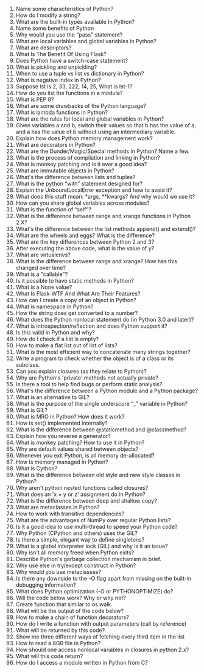 1. Name some characteristics of Python?
2. How do I modify a string?
3. What are the built-in types available In Python?
4. Name some benefits of Python
5. Why would you use the "pass" statement?
6. What are local variables and global variables in Python?
7. What are descriptors?
8. What Is The Benefit Of Using Flask?
9. Does Python have a switch-case statement?
10. What is pickling and unpickling?
11. When to use a tuple vs list vs dictionary in Python?
12. What is negative index in Python?
13. Suppose lst is 2, 33, 222, 14, 25, What is lst-1?
14. How do you list the functions in a module?
15. What is PEP 8?
16. What are some drawbacks of the Python language?
17. What is lambda functions in Python?
18. What are the rules for local and global variables in Python?
19. Given variables a and b, switch their values so that b has the value of a, and a has the value of b without using an intermediary variable.
20. Explain how does Python memory management work?
21. What are decorators in Python?
22. What are the Dunder/Magic/Special methods in Python? Name a few.
23. What is the process of compilation and linking in Python?
24. What is monkey patching and is it ever a good idea?
25. What are immutable objects in Python?
26. What's the difference between lists and tuples?
27. What is the python “with” statement designed for?
28. Explain the UnboundLocalError exception and how to avoid it?
29. What does this stuff mean: *args, **kwargs? And why would we use it?
30. How can you share global variables across modules?
31. What is the function of “self”?
32. What is the difference between range and xrange functions in Python 2.X?
33. What's the difference between the list methods append() and extend()?
34. What are the wheels and eggs? What is the difference?
35. What are the key differences between Python 2 and 3?
36. After executing the above code, what is the value of y?
37. What are virtualenvs?
38. What is the difference between range and xrange? How has this changed over time?
39. What is a "callable"?
40. Is it possible to have static methods in Python?
41. What is a None value?
42. What Is Flask-WTF And What Are Their Features?
43. How can I create a copy of an object in Python?
44. What is namespace in Python?
45. How the string does get converted to a number?
46. What does the Python nonlocal statement do (in Python 3.0 and later)?
47. What is introspection/reflection and does Python support it?
48. Is this valid in Python and why?
49. How do I check if a list is empty?
50. How to make a flat list out of list of lists?
51. What is the most efficient way to concatenate many strings together?
52. Write a program to check whether the object is of a class or its subclass.
53. Can you explain closures (as they relate to Python)?
54. Why are Python's 'private' methods not actually private?
55. Is there a tool to help find bugs or perform static analysis?
56. What's the difference between a Python module and a Python package?
57. What is an alternative to GIL?
58. What is the purpose of the single underscore “_” variable in Python?
59. What is GIL?
60. What is MRO in Python? How does it work?
61. How is set() implemented internally?
62. What is the difference between @staticmethod and @classmethod?
63. Explain how you reverse a generator?
64. What is monkey patching? How to use it in Python?
65. Why are default values shared between objects?
66. Whenever you exit Python, is all memory de-allocated?
67. How is memory managed in Python?
68. What is Cython?
69. What is the difference between old style and new style classes in Python?
70. Why aren't python nested functions called closures?
71. What does an 'x = y or z' assignment do in Python?
72. What is the difference between deep and shallow copy?
73. What are metaclasses in Python?
74. How to work with transitive dependencies?
75. What are the advantages of NumPy over regular Python lists?
76. Is it a good idea to use multi-thread to speed your Python code?
77. Why Python (CPython and others) uses the GIL?
78. Is there a simple, elegant way to define singletons?
79. What is a global interpreter lock (GIL) and why is it an issue?
80. Why isn't all memory freed when Python exits?
81. Describe Python's garbage collection mechanism in brief.
82. Why use else in try/except construct in Python?
83. Why would you use metaclasses?
84. Is there any downside to the -O flag apart from missing on the built-in debugging information?
85. What does Python optimization (-O or PYTHONOPTIMIZE) do?
86. Will the code below work? Why or why not?
87. Create function that similar to os.walk
88. What will be the output of the code below?
89. How to make a chain of function decorators?
90. How do I write a function with output parameters (call by reference)
91. What will be returned by this code?
92. Show me three different ways of fetching every third item in the list
93. How to read a 8GB file in Python?
94. How should one access nonlocal variables in closures in python 2.x?
95. What will this code return?
96. How do I access a module written in Python from C?
